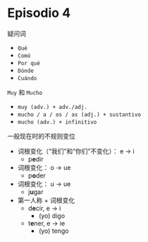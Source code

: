 # Episodio 4

疑问词
- `Qué`
- `Comó`
- `Por qué`
- `Dónde`
- `Cuándo`

`Muy` 和 `Mucho`
- `muy (adv.) + adv./adj.`
- `mucho / a / os / as (adj.) + sustantivo`
- `mucho (adv.) + infinitivo`

一般现在时的不规则变位
- 词根变化（“我们”和“你们”不变化）： e $\rightarrow$ i
  - p**e**dir
- 词根变化： o $\rightarrow$ ue
  - p**o**der
- 词根变化： u $\rightarrow$ ue
  - j**u**gar
- 第一人称 + 词根变化
  - d**e**cir, e $\rightarrow$ i
    - (yo) digo
  - t**e**ner, e $\rightarrow$ ie
    - (yo) tengo
